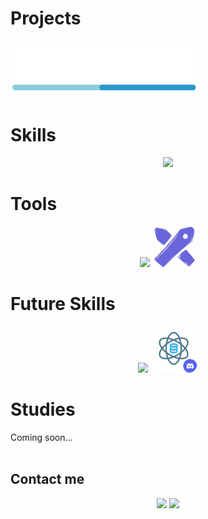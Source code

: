 # Projects
<a href="https://github.com/DevWare-C/TaskDev">
  <img src="src/devware_logo.png" alt="DaveWare" width='300'>
</a>
<br>

# Skills
<p align="center">
  <a href="https://skillicons.dev">
    <img src="https://skillicons.dev/icons?i=git,github,express,nodejs,py,flask,mysql,postgres" width="600" />
  </a>
</p>

# Tools
<p align="center">
  <a href="https://skillicons.dev"><img src="https://skillicons.dev/icons?i=discord,postman,vscode,figma" width="300"/></a>  <img src="src/excalidraw.png" alt="Excalidraw" width="70"/>
</p>


# Future Skills
<p align="center">
  <a href="https://skillicons.dev">
    <img src="https://skillicons.dev/icons?i=redis" width="75" /><a href="https://discord.gg/Re9T7AW7"></a>  <img src="src/data_science.png" alt="Data Science" width='77'>
  </a>
</p>


# Studies
Coming soon...
<br><br>
## Contact me
<p align="center">
  <a href="mailto:Max_Zta@hotmail.com"><img src="https://skillicons.dev/icons?i=gmail" /></a>
  <a href="https://www.linkedin.com/in/maximiliano-zonta/"><img src="https://skillicons.dev/icons?i=linkedin" /></a>
</p>
